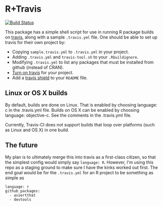 # R+Travis

[![Build Status](https://travis-ci.org/craigcitro/r-travis.png?branch=master)](https://travis-ci.org/craigcitro/r-travis)


This package has a simple shell script for use in running R package builds on
[travis](http://travis-ci.org/), along with a sample `.travis.yml` file. One
should be able to set up travis for their own project by:
* Copying `sample.travis.yml` to `.travis.yml` in your project.
* Adding `.travis.yml` and `travis-tool.sh` to your `.Rbuildignore`.
* Modifying `.travis.yml` to list any packages that must be installed from
  github (instead of CRAN).
* [Turn on travis](https://travis-ci.org/profile) for your project.
* Add a [travis shield](http://about.travis-ci.org/docs/user/status-images/)
  to your `README` file.

## Linux or OS X builds

By default, builds are done on Linux. That is enabled by choosing language: c in the .travis.yml file. Builds on OS X can be enabled by choosing language: objective-c.  See the comments in the .travis.yml file.

Currently, Travis-CI does not support builds that loop over platforms (such as Linux and OS X) in one build. 

## The future

My plan is to ultimately merge this into travis as a first-class citizen, so
that the simplest config would simply say `language: R`. However, I'm using
this repo as a staging ground to make sure I have the kinks worked out first.
The end goal would be for the `.travis.yml` for an R project to be something
as simple as

    language: r
    github_packages:
      - assertthat
      - devtools

